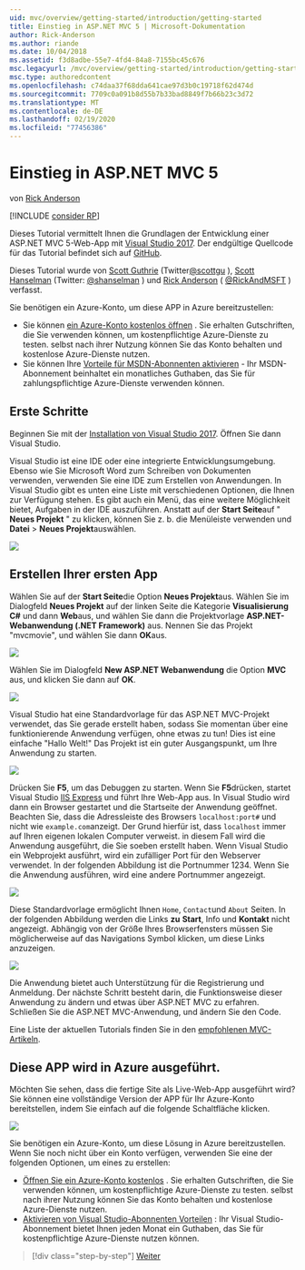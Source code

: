 ```yaml
---
uid: mvc/overview/getting-started/introduction/getting-started
title: Einstieg in ASP.NET MVC 5 | Microsoft-Dokumentation
author: Rick-Anderson
ms.author: riande
ms.date: 10/04/2018
ms.assetid: f3d8adbe-55e7-4fd4-84a8-7155bc45c676
msc.legacyurl: /mvc/overview/getting-started/introduction/getting-started
msc.type: authoredcontent
ms.openlocfilehash: c74daa37f68dda641cae97d3b0c19718f62d474d
ms.sourcegitcommit: 7709c0a091b8d55b7b33bad8849f7b66b23c3d72
ms.translationtype: MT
ms.contentlocale: de-DE
ms.lasthandoff: 02/19/2020
ms.locfileid: "77456386"
---
```

# <a name="getting-started-with-aspnet-mvc-5"></a>Einstieg in ASP.NET MVC 5

von [Rick Anderson](https://twitter.com/RickAndMSFT)

[!INCLUDE [consider RP](../../../../includes/razor.md)]

Dieses Tutorial vermittelt Ihnen die Grundlagen der Entwicklung einer ASP.NET MVC 5-Web-App mit [Visual Studio 2017](https://visualstudio.microsoft.com/downloads/?utm_medium=microsoft&utm_source=docs.microsoft.com&utm_campaign=button+cta&utm_content=download+vs2017). Der endgültige Quellcode für das Tutorial befindet sich auf [GitHub](https://github.com/aspnet/AspNetDocs/tree/master/aspnet/mvc/overview/getting-started/introduction/sample/MvcMovie/MvcMovie).

Dieses Tutorial wurde von [Scott Guthrie](https://weblogs.asp.net/scottgu/) (Twitter[@scottgu](https://twitter.com/scottgu) ), [Scott Hanselman](http://www.hanselman.com/blog/) (Twitter: [@shanselman](https://twitter.com/shanselman) ) und [Rick Anderson](https://twitter.com/RickAndMSFT) ( [@RickAndMSFT](https://twitter.com/#!/RickAndMSFT) ) verfasst.

Sie benötigen ein Azure-Konto, um diese APP in Azure bereitzustellen:

- Sie können [ein Azure-Konto kostenlos öffnen](https://azure.microsoft.com/pricing/free-trial/?WT.mc_id=A443DD604) . Sie erhalten Gutschriften, die Sie verwenden können, um kostenpflichtige Azure-Dienste zu testen. selbst nach ihrer Nutzung können Sie das Konto behalten und kostenlose Azure-Dienste nutzen.
- Sie können Ihre [Vorteile für MSDN-Abonnenten aktivieren](https://azure.microsoft.com/pricing/member-offers/msdn-benefits-details/?WT.mc_id=A443DD604) - Ihr MSDN-Abonnement beinhaltet ein monatliches Guthaben, das Sie für zahlungspflichtige Azure-Dienste verwenden können.

## <a name="get-started"></a>Erste Schritte

Beginnen Sie mit der [Installation von Visual Studio 2017](https://visualstudio.microsoft.com/downloads/?utm_medium=microsoft&utm_source=docs.microsoft.com&utm_campaign=button+cta&utm_content=download+vs2017). Öffnen Sie dann Visual Studio.

Visual Studio ist eine IDE oder eine integrierte Entwicklungsumgebung. Ebenso wie Sie Microsoft Word zum Schreiben von Dokumenten verwenden, verwenden Sie eine IDE zum Erstellen von Anwendungen. In Visual Studio gibt es unten eine Liste mit verschiedenen Optionen, die Ihnen zur Verfügung stehen. Es gibt auch ein Menü, das eine weitere Möglichkeit bietet, Aufgaben in der IDE auszuführen. Anstatt auf der **Start Seite**auf " **Neues Projekt** " zu klicken, können Sie z. b. die Menüleiste verwenden und **Datei** > **Neues Projekt**auswählen.

![](getting-started/_static/image1.png)

## <a name="create-your-first-app"></a>Erstellen Ihrer ersten App

Wählen Sie auf der **Start Seite**die Option **Neues Projekt**aus. Wählen Sie im Dialogfeld **Neues Projekt** auf der linken Seite die Kategorie **Visualisierung C#**  und dann **Web**aus, und wählen Sie dann die Projektvorlage **ASP.NET-Webanwendung (.NET Framework)** aus. Nennen Sie das Projekt "mvcmovie", und wählen Sie dann **OK**aus.

![](getting-started/_static/image2.png)

Wählen Sie im Dialogfeld **New ASP.NET Webanwendung** die Option **MVC** aus, und klicken Sie dann auf **OK**.

![](getting-started/_static/image3.png)

Visual Studio hat eine Standardvorlage für das ASP.NET MVC-Projekt verwendet, das Sie gerade erstellt haben, sodass Sie momentan über eine funktionierende Anwendung verfügen, ohne etwas zu tun! Dies ist eine einfache "Hallo Welt!" Das Projekt ist ein guter Ausgangspunkt, um Ihre Anwendung zu starten.

![](getting-started/_static/image4.png)

Drücken Sie **F5**, um das Debuggen zu starten. Wenn Sie **F5**drücken, startet Visual Studio [IIS Express](/iis/extensions/introduction-to-iis-express/iis-express-overview) und führt Ihre Web-App aus. In Visual Studio wird dann ein Browser gestartet und die Startseite der Anwendung geöffnet. Beachten Sie, dass die Adressleiste des Browsers `localhost:port#` und nicht wie `example.com`anzeigt. Der Grund hierfür ist, dass `localhost` immer auf Ihren eigenen lokalen Computer verweist. in diesem Fall wird die Anwendung ausgeführt, die Sie soeben erstellt haben. Wenn Visual Studio ein Webprojekt ausführt, wird ein zufälliger Port für den Webserver verwendet. In der folgenden Abbildung ist die Portnummer 1234. Wenn Sie die Anwendung ausführen, wird eine andere Portnummer angezeigt.

![](getting-started/_static/image5.png)

Diese Standardvorlage ermöglicht Ihnen `Home`, `Contact`und `About` Seiten. In der folgenden Abbildung werden die Links **zu** **Start**, Info und **Kontakt** nicht angezeigt. Abhängig von der Größe Ihres Browserfensters müssen Sie möglicherweise auf das Navigations Symbol klicken, um diese Links anzuzeigen.

![](getting-started/_static/image6.png)

Die Anwendung bietet auch Unterstützung für die Registrierung und Anmeldung. Der nächste Schritt besteht darin, die Funktionsweise dieser Anwendung zu ändern und etwas über ASP.NET MVC zu erfahren. Schließen Sie die ASP.NET MVC-Anwendung, und ändern Sie den Code.

Eine Liste der aktuellen Tutorials finden Sie in den [empfohlenen MVC-Artikeln](../mvc-learning-sequence.md).

## <a name="see-this-app-running-on-azure"></a>Diese APP wird in Azure ausgeführt.

Möchten Sie sehen, dass die fertige Site als Live-Web-App ausgeführt wird? Sie können eine vollständige Version der APP für Ihr Azure-Konto bereitstellen, indem Sie einfach auf die folgende Schaltfläche klicken.

[![](https://azuredeploy.net/deploybutton.png)](https://azuredeploy.net/?repository=https://github.com/aspnet/AspNetDocs/tree/master/aspnet/mvc/overview/getting-started/introduction/sample/MvcMovie&amp;WT.mc_id=deploy_azure_aspnet)

Sie benötigen ein Azure-Konto, um diese Lösung in Azure bereitzustellen. Wenn Sie noch nicht über ein Konto verfügen, verwenden Sie eine der folgenden Optionen, um eines zu erstellen:

- [Öffnen Sie ein Azure-Konto kostenlos](https://azure.microsoft.com/pricing/free-trial/?WT.mc_id=A443DD604) . Sie erhalten Gutschriften, die Sie verwenden können, um kostenpflichtige Azure-Dienste zu testen. selbst nach ihrer Nutzung können Sie das Konto behalten und kostenlose Azure-Dienste nutzen.
- [Aktivieren von Visual Studio-Abonnenten Vorteilen](https://azure.microsoft.com/pricing/member-offers/credit-for-visual-studio-subscribers) : Ihr Visual Studio-Abonnement bietet Ihnen jeden Monat ein Guthaben, das Sie für kostenpflichtige Azure-Dienste nutzen können.

> [!div class="step-by-step"]
> [Weiter](adding-a-controller.md)
